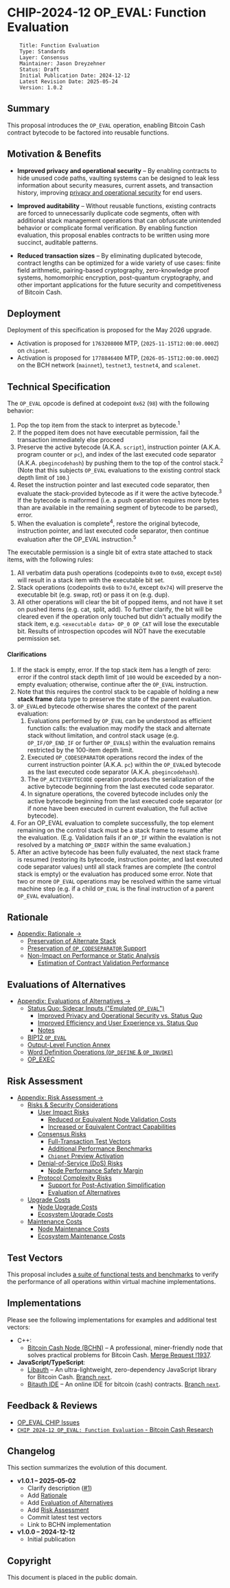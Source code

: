 # CHIP-2024-12 OP_EVAL: Function Evaluation

        Title: Function Evaluation
        Type: Standards
        Layer: Consensus
        Maintainer: Jason Dreyzehner
        Status: Draft
        Initial Publication Date: 2024-12-12
        Latest Revision Date: 2025-05-24
        Version: 1.0.2

## Summary

This proposal introduces the `OP_EVAL` operation, enabling Bitcoin Cash contract bytecode to be factored into reusable functions.

## Motivation & Benefits

- **Improved privacy and operational security** – By enabling contracts to hide unused code paths, vaulting systems can be designed to leak less information about security measures, current assets, and transaction history, improving [privacy and operational security](./alternatives.md#improved-privacy-and-operational-security-vs-status-quo) for end users.

- **Improved auditability** – Without reusable functions, existing contracts are forced to unnecessarily duplicate code segments, often with additional stack management operations that can obfuscate unintended behavior or complicate formal verification. By enabling function evaluation, this proposal enables contracts to be written using more succinct, auditable patterns.

- **Reduced transaction sizes** – By eliminating duplicated bytecode, contract lengths can be optimized for a wide variety of use cases: finite field arithmetic, pairing-based cryptography, zero-knowledge proof systems, homomorphic encryption, post-quantum cryptography, and other important applications for the future security and competitiveness of Bitcoin Cash.

## Deployment

Deployment of this specification is proposed for the May 2026 upgrade.

- Activation is proposed for `1763208000` MTP, (`2025-11-15T12:00:00.000Z`) on `chipnet`.
- Activation is proposed for `1778846400` MTP, (`2026-05-15T12:00:00.000Z`) on the BCH network (`mainnet`), `testnet3`, `testnet4`, and `scalenet`.

## Technical Specification

The `OP_EVAL` opcode is defined at codepoint `0x62` (`98`) with the following behavior:

1. Pop the top item from the stack to interpret as bytecode.<sup>1</sup>
2. If the popped item does not have executable permission, fail the transaction immediately else proceed
3. Preserve the active bytecode (A.K.A. `script`), instruction pointer (A.K.A. program counter or `pc`), and index of the last executed code separator (A.K.A. `pbegincodehash`) by pushing them to the top of the control stack.<sup>2</sup> (Note that this subjects `OP_EVAL` evaluations to the existing control stack depth limit of `100`.)
4. Reset the instruction pointer and last executed code separator, then evaluate the stack-provided bytecode as if it were the active bytecode.<sup>3</sup> If the bytecode is malformed (i.e. a push operation requires more bytes than are available in the remaining segment of bytecode to be parsed), error.
5. When the evaluation is complete<sup>4</sup>, restore the original bytecode, instruction pointer, and last executed code separator, then continue evaluation after the OP_EVAL instruction.<sup>5</sup>

The executable permission is a single bit of extra state attached to stack items, with the following rules:

1. All verbatim data push operations (codepoints `0x00` to `0x60`, except `0x50`) will result in a stack item with the executable bit set.
2. Stack operations (codepoints `0x6b` to `0x7d`, except `0x74`) will preserve the executable bit (e.g. swap, rot) or pass it on (e.g. dup).
3. All other operations will clear the bit of popped items, and not have it set on pushed items (e.g. cat, split, add).
To further clarify, the bit will be cleared even if the operation only touched but didn't actually modify the stack item, e.g. `<executable data> OP_0 OP_CAT` will lose the executable bit.
Results of introspection opcodes will NOT have the executable permission set.

#### Clarifications

1. If the stack is empty, error. If the top stack item has a length of zero: error if the control stack depth limit of `100` would be exceeded by a non-empty evaluation; otherwise, continue after the `OP_EVAL` instruction.
2. Note that this requires the control stack to be capable of holding a new **stack frame** data type to preserve the state of the parent evaluation.
3. `OP_EVAL`ed bytecode otherwise shares the context of the parent evaluation:
   1. Evaluations performed by `OP_EVAL` can be understood as efficient function calls: the evaluation may modify the stack and alternate stack without limitation, and control stack usage (e.g. `OP_IF/OP_END_IF` or further `OP_EVAL`s) within the evaluation remains restricted by the 100-item depth limit.
   2. Executed `OP_CODESEPARATOR` operations record the index of the current instruction pointer (A.K.A. `pc`) within the `OP_EVAL`ed bytecode as the last executed code separator (A.K.A. `pbegincodehash`).
   3. The `OP_ACTIVEBYTECODE` operation produces the serialization of the active bytecode beginning from the last executed code separator.
   4. In signature operations, the covered bytecode includes only the active bytecode beginning from the last executed code separator (or if none have been executed in current evaluation, the full active bytecode).
4. For an OP_EVAL evaluation to complete successfully, the top element remaining on the control stack must be a stack frame to resume after the evaluation. (E.g. Validation fails if an `OP_IF` within the evalation is not resolved by a matching `OP_ENDIF` within the same evaluation.)
5. After an active bytecode has been fully evaluated, the next stack frame is resumed (restoring its bytecode, instruction pointer, and last executed code separator values) until all stack frames are complete (the control stack is empty) or the evaluation has produced some error. Note that two or more `OP_EVAL` operations may be resolved within the same virtual machine step (e.g. if a child `OP_EVAL` is the final instruction of a parent `OP_EVAL` evaluation).

## Rationale

- [Appendix: Rationale &rarr;](rationale.md#rationale)
  - [Preservation of Alternate Stack](#preservation-of-alternate-stack)
  - [Preservation of `OP_CODESEPARATOR` Support](#preservation-of-op_codeseparator-support)
  - [Non-Impact on Performance or Static Analysis](#non-impact-on-performance-or-static-analysis)
    - [Estimation of Contract Validation Performance](#estimation-of-contract-validation-performance)

## Evaluations of Alternatives

- [Appendix: Evaluations of Alternatives &rarr;](alternatives.md#evaluation-of-alternatives)
  - [Status Quo: Sidecar Inputs ("Emulated `OP_EVAL`")](#status-quo-sidecar-inputs-emulated-op_eval)
    - [Improved Privacy and Operational Security vs. Status Quo](#improved-privacy-and-operational-security-vs-status-quo)
    - [Improved Efficiency and User Experience vs. Status Quo](#improved-efficiency-and-user-experience-vs-status-quo)
    - [Notes](#notes)
  - [BIP12 `OP_EVAL`](#bip12-op_eval)
  - [Output-Level Function Annex](#output-level-function-annex)
  - [Word Definition Operations (`OP_DEFINE` \& `OP_INVOKE`)](#word-definition-operations-op_define--op_invoke)
  - [OP_EXEC](#op_exec)

## Risk Assessment

- [Appendix: Risk Assessment &rarr;](risk-assessment.md#risk-assessment)
  - [Risks \& Security Considerations](#risks--security-considerations)
    - [User Impact Risks](#user-impact-risks)
      - [Reduced or Equivalent Node Validation Costs](#reduced-or-equivalent-node-validation-costs)
      - [Increased or Equivalent Contract Capabilities](#increased-or-equivalent-contract-capabilities)
    - [Consensus Risks](#consensus-risks)
      - [Full-Transaction Test Vectors](#full-transaction-test-vectors)
      - [Additional Performance Benchmarks](#additional-performance-benchmarks)
      - [`Chipnet` Preview Activation](#chipnet-preview-activation)
    - [Denial-of-Service (DoS) Risks](#denial-of-service-dos-risks)
      - [Node Performance Safety Margin](#node-performance-safety-margin)
    - [Protocol Complexity Risks](#protocol-complexity-risks)
      - [Support for Post-Activation Simplification](#support-for-post-activation-simplification)
      - [Evaluation of Alternatives](#evaluation-of-alternatives)
  - [Upgrade Costs](#upgrade-costs)
    - [Node Upgrade Costs](#node-upgrade-costs)
    - [Ecosystem Upgrade Costs](#ecosystem-upgrade-costs)
  - [Maintenance Costs](#maintenance-costs)
    - [Node Maintenance Costs](#node-maintenance-costs)
    - [Ecosystem Maintenance Costs](#ecosystem-maintenance-costs)

## Test Vectors

This proposal includes [a suite of functional tests and benchmarks](./vmb_tests/) to verify the performance of all operations within virtual machine implementations.

## Implementations

Please see the following implementations for examples and additional test vectors:

- C++:
  - [Bitcoin Cash Node (BCHN)](https://bitcoincashnode.org/) – A professional, miner-friendly node that solves practical problems for Bitcoin Cash. [Merge Request !1937](https://gitlab.com/bitcoin-cash-node/bitcoin-cash-node/-/merge_requests/1937).
- **JavaScript/TypeScript**:
  - [Libauth](https://github.com/bitauth/libauth) – An ultra-lightweight, zero-dependency JavaScript library for Bitcoin Cash. [Branch `next`](https://github.com/bitauth/libauth/tree/next).
  - [Bitauth IDE](https://github.com/bitauth/bitauth-ide) – An online IDE for bitcoin (cash) contracts. [Branch `next`](https://github.com/bitauth/bitauth-ide/tree/next).

## Feedback & Reviews

- [OP_EVAL CHIP Issues](https://github.com/bitjson/bch-eval/issues)
- [`CHIP 2024-12 OP_EVAL: Function Evaluation` - Bitcoin Cash Research](https://bitcoincashresearch.org/t/chip-2024-12-op-eval-function-evaluation/1450)

## Changelog

This section summarizes the evolution of this document.

- **v1.0.1 – 2025-05-02**
  - Clarify description ([#1](https://github.com/bitjson/bch-eval/pull/1))
  - Add [Rationale](./rationale.md)
  - Add [Evaluation of Alternatives](./alternatives.md)
  - Add [Risk Assessment](./risk-assessment.md)
  - Commit latest test vectors
  - Link to BCHN implementation
- **v1.0.0 – 2024-12-12**
  - Initial publication

## Copyright

This document is placed in the public domain.

